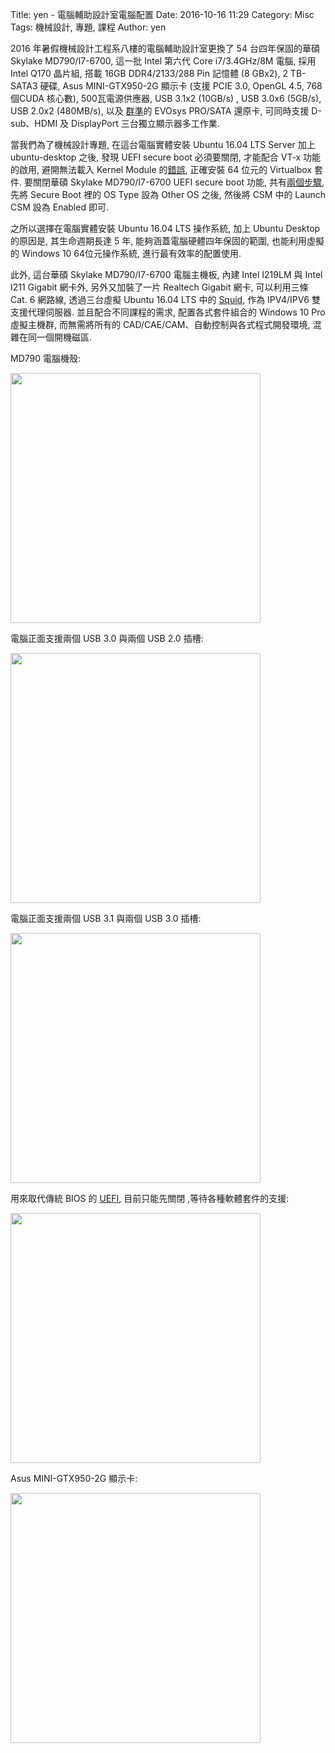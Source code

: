 Title: yen - 電腦輔助設計室電腦配置
Date: 2016-10-16 11:29
Category: Misc
Tags: 機械設計, 專題, 課程
Author: yen

2016 年暑假機械設計工程系八樓的電腦輔助設計室更換了 54 台四年保固的華碩 Skylake MD790/I7-6700, 這一批 Intel 第六代 Core i7/3.4GHz/8M 電腦, 採用 Intel Q170 晶片組, 搭載 16GB DDR4/2133/288 Pin 記憶體 (8 GBx2), 2 TB-SATA3 硬碟, Asus MINI-GTX950-2G 顯示卡 (支援 PCIE 3.0, OpenGL 4.5, 768 個CUDA 核心數), 500瓦電源供應器, USB 3.1x2 (10GB/s) , USB 3.0x6 (5GB/s), USB 2.0x2 (480MB/s), 以及 <a href="http://www.teamsoftex.com">群準</a>的 EVOsys PRO/SATA 還原卡, 可同時支援 D-sub、HDMI 及 DisplayPort 三台獨立顯示器多工作業.

<!-- PELICAN_END_SUMMARY -->

當我們為了機械設計專題, 在這台電腦實體安裝 Ubuntu 16.04 LTS Server 加上 ubuntu-desktop 之後, 發現 UEFI secure boot 必須要關閉, 才能配合 VT-x 功能的啟用, 避開無法載入 Kernel Module 的<a href="https://forums.virtualbox.org/viewtopic.php?f=7&t=77363">錯誤</a>, 正確安裝 64 位元的 Virtualbox 套件. 要關閉華碩 Skylake MD790/I7-6700 UEFI secure boot 功能, 共有<a href="https://www.asus.com/tw/support/faq/1004383/">兩個步驟</a>, 先將 Secure Boot 裡的 OS Type 設為 Other OS 之後, 然後將 CSM 中的 Launch CSM 設為 Enabled 即可.

之所以選擇在電腦實體安裝 Ubuntu 16.04 LTS 操作系統, 加上 Ubuntu Desktop 的原因是, 其生命週期長達 5 年, 能夠涵蓋電腦硬體四年保固的範圍, 也能利用虛擬的 Windows 10 64位元操作系統, 進行最有效率的配置使用.

此外, 這台華碩 Skylake MD790/I7-6700 電腦主機板, 內建 Intel I219LM 與 Intel I211 Gigabit 網卡外, 另外又加裝了一片 
Realtech Gigabit 網卡, 可以利用三條 Cat. 6 網路線, 透過三台虛擬 Ubuntu 16.04 LTS 中的 <a href="http://www.squid-cache.org/">Squid</a>, 作為 IPV4/IPV6 雙支援代理伺服器. 並且配合不同課程的需求, 配置各式套件組合的 Windows 10 Pro 虛擬主機群, 而無需將所有的 CAD/CAE/CAM、自動控制與各式程式開發環境, 混雜在同一個開機磁區.

MD790 電腦機殼:

<img src="http://coursemdetw.github.io/project_site_files/files/cadlab_pc/asus_md790.jpeg" width="400" />

電腦正面支援兩個 USB 3.0 與兩個 USB 2.0 插槽:

<img src="http://coursemdetw.github.io/project_site_files/files/cadlab_pc/asus_md790_1.jpeg" width="400" />

電腦正面支援兩個 USB 3.1 與兩個 USB 3.0 插槽:

<img src="http://coursemdetw.github.io/project_site_files/files/cadlab_pc/asus_md790_2.jpeg" width="400" />

用來取代傳統 BIOS 的 <a href="https://zh.wikipedia.org/wiki/%E7%B5%B1%E4%B8%80%E5%8F%AF%E5%BB%B6%E4%BC%B8%E9%9F%8C%E9%AB%94%E4%BB%8B%E9%9D%A2">UEFI</a>, 目前只能先關閉 ,等待各種軟體套件的支援:

<img src="http://coursemdetw.github.io/project_site_files/files/cadlab_pc/asus_md790_3.jpeg" width="400" />

Asus MINI-GTX950-2G 顯示卡:

<img src="http://coursemdetw.github.io/project_site_files/files/cadlab_pc/GTX950-M-2GD5_2D_500.png" width="400" />





